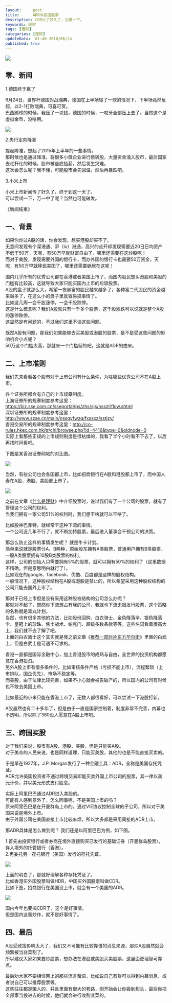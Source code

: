 ```yaml
---   
layout:     post  
title:      ADR与各国股票 
description: CDR火了好久了，记录一下。  
keywords: 理财 
tags: [理财]  
categories: [理财]  
updateData:  01:40 2018/06/24   
published: true   
---  
```



![](https://res2018.tiankonguse.com/images/2018/06/20180319221037060.jpg)


## 零、新闻  

1.德国终于赢了  

6月24日，世界杯德国对战瑞典，德国在上半场输了一球的情况下，下半场竟然反超，以2-1打败瑞典，可喜可贺。    
巴西踢球的时候，我压了一块钱，德国的时候，一咬牙全部压上去了。当然这个是虚拟金币，没啥用。  

![](https://res2018.tiankonguse.com/images/2018/06/20180624182855.jpg)


2.央行定向降准    


提起降准，想起了2015年上半年的一些事情。    
那时候也是通过降准，将很多小薇企业进行债转股，大量资金涌入股市，最后国家去杠杆化的时候，股市被釜底抽薪，然后发生灾难。    
这次会怎么呢？我不懂，可能股市会先回温，然后再暴跌吧。    


3.小米上市  


小米上市新闻传了好久了，终于到这一天了。    
可以尝试一下，万一中了呢？当然也可能破发。    


《新闻结束》  


## 一、背景  


如果你炒过A股的话，你会发现，想买港股却买不了。    
无意间发现有个深港通、沪（lu）港通，高兴的点开却发现需要近20日日均资产不低于50万，天呢，有50万早就财富自由了，哪里还需要在这炒股呢！    
而对于美股，发现需要外国的银行卡，而办外国的银行卡也需要50万资金，天呢，有50万早就移民美国了，哪里还需要蜗居在这呢！    


国内几乎所有的优秀公司都在香港或者美国上市了，而国内股民想买港股和美股的门槛有比较高，这就导致大家只能买国内上市的垃圾股票。    
A股的盘子就那么大，希望一夜暴富的股民越来越多了，各种富二代股民的资金越来越多了，在这么小的盘子里就容易搞事情了。    
比如这几周一会千股涨停，一会千股跌停。    
这是什么概念呢？我们A股就只有一千多个股票，这千股涨跌可以说就是整个A股的涨停跌停。    
这显然是有问题的，不过我们这里不谈这些问题。    


既然A股有问题，那我们如果能够去买美股或港股的股票，是不是受这些问题的影响机会小点呢？     
50万这个门槛太高，那就来一个门槛低的吧，这就是ADR的由来。    


## 二、上市准则  


我们先来看看各个股市对于上市公司有什么条件，为啥哪些优秀公司不在A股上市。    


各个证券所都会有自己的上市规章制度。    
上海证券所的规章制度参考这里： https://biz.sse.com.cn/sseportal/ps/zhs/sjs/nsszl/flow.shtml    
深圳证券所的规章制度参考这里：http://www.szse.cn/main/nssqyfwzq/fxssxz/sstjzy/    
香港交易所的规章制度参考这里：http://cn-rules.hkex.com.hk/tr/chi/browse.php?id=4416&type=0&oldnode=0    
实际上看那些正规的上市规则制度是很枯燥的，我看了半个小时看不下去了，以后再找时间看吧。  


下图是某香港证券网站的对比图。  

![](https://res2018.tiankonguse.com/images/2018/06/20180624153917.png)


当然，有些公司也会各国都上市，比如招商银行在A股和港股都上市了，而中国人寿在A股、港股、美股都上市了。  


![](https://res2018.tiankonguse.com/images/2018/06/20180624173324.jpg)



之前在文章《[什么是理财](https://mp.weixin.qq.com/s/jghH-D6CC_mGEFkkNnvC3A)》中介绍股票时，说过我们有了一个公司的股票，就有了管理这个公司的权利。  
当我们拥有一家公司51%的权利时，我们想干啥就可以干啥了。   


比如股神巴菲特，就经常干这种下流的事情。  
一个公司近几年不行了，就不断加持股票，最后进入董事会干预公司的决策。  


那怎么防止这样的事情发生呢？  就是牛卡计划。  
简单来说就是股票分A、B两种，原始股东拥有A类股票，普通用户拥有B类股票，一股A类股票拥有10股B类股票的权利。    
这样，公司的创始人只需要拥有5%的股票，就可以拥有50%的权利了（这里数据不精确，但是意思明白就行了）。    
比如现在的google、facebook、优酷、百度都是这样的股权结构。    
一般情况下，这种股权结构在A股或港股是禁止的，所以希望采用这种股权结构的公司只能去国外上市了。    


那对于已经上市但是没有采用这种股权结构的公司怎么办呢？     
那就对不起了，既然你下流想占有我的公司，我就也下流无限发行股票，这个策略的名称就是毒丸计划。    
当然，也有很多其他的方法，比如股份回购、白衣骑士、金色降落伞、银色降落伞、皇冠上的珍珠、焦土战术、帕克门、超级多数条款等等，这些名词看着很高大上，我们就不去了解了吧。    
上面的白衣骑士这个其实就是我之前文章《[推荐一部烂片东方华尔街](https://mp.weixin.qq.com/s/Tjw2bYx13oAxMIykIdtK8A)》里面的白武士，但是白武士是可遇不可求的。    


香港一直都是国际金融中心，加上香港股市的成熟与自由，全世界的投资机构都愿意在香港投资。    
另外A股上市有很多条件的，比如审核条件严格（亏损不能上市），流程繁琐（上市排队，国企优先）、市场不稳定等。    
而美股，由于法律比较完善，如果不小心就会被告破产的，所以国内的公司有时候也不敢去美国上市。    


比如最近的小米只能在香港上市了，无数人都很看好，可以尝试一下港股打新。    


A股虽然也有二十多年了，但是由于一直是国家控制着，制度非常不完善，内幕也不透明，所以除了360没人愿意在A股上市吧。    


## 三、跨国买股

对于我们来说，股市有A股、港股、美股，但是只能买A股。    
对于美帝的人民来说，也是同样道理，只能买美股，其他的也是不能直接买卖的。  


于是早在1927年，J.P. Morgan发行了一种金融工具：ADR，全称是美国存托凭证。   
ADR允许美国投资者不通过跨境交易即能买卖外国上市公司的股票，其一律以美元计价，并以美元形式支付股息。  


实际上阿里巴巴通过ADR进入美股的。    
可能有人感到意外了，怎么回事呢，不是美国上市的吗？    
原来阿里巴巴是在开曼群岛上市的，通过VIE协议控制全球的子公司，所以对于美国来说是境外上市。    
由于外国公司在美国直接上市比较麻烦，所以大多都是采用间接的ADR上市。    


那ADR具体是怎么做到呢？  我们还是以阿里巴巴为例，如下图。    

1.首先由投资银行或者券商在境外直接购买已发行的基础证券（开曼群岛股票），存入境外的托管银行（香港）。  
2.再委托另一存托银行（美国）发行的存托凭证。  

![](https://res2018.tiankonguse.com/images/2018/06/20180624165210.png)


上面的明白了，那就好理解各种存托凭证了。    
比如香港买外国股票叫做HDR，中国买外国股票叫做CDR。    
比如下图，招商银行在美国没上市，就会有一个美国的ADR。  


![](https://res2018.tiankonguse.com/images/2018/06/20180624173346.jpg)


国内今年也要搞CDR了，这个是好事情。  
但是国内这番炒作，就不是好事情了。   


## 四、最后  

A股受政策影响太大了，我们又不可能有比较靠谱的消息来源，那炒A股自然就会频繁被当韭菜割了。  
所以建议大家如果要炒股票，想办法在港股或美股买卖股票，这里面更理智可靠点。  


最后劝大家不要相信网上的那些流言蜚语，比如说自己有群可以得到内幕消息，或者说自己可以推荐股票等。  
这些往往都是骗人的，并且里面有很大的套路，刚开始会让你尝到甜头，最后你把全部家当投进去的时候，他们就会进行收割韭菜的。  



